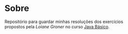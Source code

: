 # Sobre
Repositório para guardar minhas resoluções dos exercícios  
propostos pela *Loiane Groner* no curso [Java Básico](https://loiane.training/curso/java-basico).  